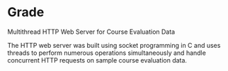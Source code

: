 # Grade

Multithread HTTP Web Server for Course Evaluation Data

The HTTP web server was built using socket programming in C and uses threads to perform numerous operations simultaneously and handle concurrent HTTP requests on sample course evaluation data.
